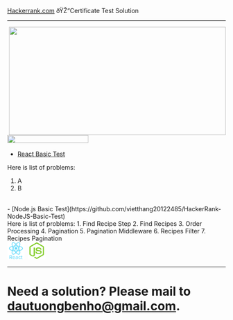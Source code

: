 [Hackerrank.com](https://hackerrank.com) ðŸŽ“Certificate Test Solution 

---

<p>
  <img align="right" src="https://media.giphy.com/media/dWesBcTLavkZuG35MI/giphy.gif" width="500" height="250"/>
</p>

<br/>

<img src="https://www.hackerrank.com/wp-content/uploads/2020/05/hackerrank_logo-Pride.gif" width="187" height="18"/>



- [React Basic Test](https://github.com/vietthang20122485/HackerRank-React-Basic-Test)



Here is list of problems:
1. A
2. B
<br/>
- [Node.js Basic Test](https://github.com/vietthang20122485/HackerRank-NodeJS-Basic-Test)
<br/>
Here is list of problems:
1. Find Recipe Step
2. Find Recipes
3. Order Processing
4. Pagination
5. Pagination Middleware
6. Recipes Filter
7. Recipes Pagination
<br/>

<div>
  <img src="https://github.com/devicons/devicon/blob/master/icons/react/react-original-wordmark.svg" title="React" alt="React" width="40" height="40"/>&nbsp;
  <img src="https://github.com/devicons/devicon/blob/master/icons/nodejs/nodejs-original.svg" title="NodeJS" alt="NodeJS" width="40" height="40"/>&nbsp;
</div>


---

# Need a solution? Please mail to dautuongbenho@gmail.com.

